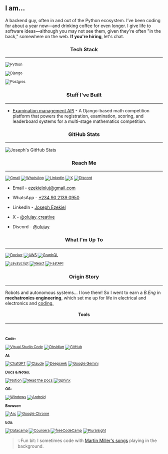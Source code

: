 ## I am...

A backend guy, often in and out of the Python ecosystem. I’ve been coding for about a year now—and drinking coffee for even longer. I give life to software ideas—although you may not see them, given they're often "in the back," somewhere on the web. **If you're hiring**, let's chat.

### <center>Tech Stack</center>

---

<sub>

![Python](https://img.shields.io/badge/Python-3776AB?logo=python&logoColor=fff)

![Django](https://img.shields.io/badge/Django-%23092E20.svg?logo=django&logoColor=white) 

![Postgres](https://img.shields.io/badge/Postgres-%23316192.svg?logo=postgresql&logoColor=white)



</sub>

### <center>Stuff I've Built</center>

---

- [Examination management API](https://github.com/joseph-ezekiel/vmlc_api) - A Django-based math competition platform that powers the registration,
examination, scoring, and leaderboard systems for a multi-stage
mathematics competition.

### <center>GitHub Stats</center>

---

![Joseph's GitHub Stats](https://github-readme-stats.vercel.app/api?username=joseph-ezekiel&show_icons=true&theme=dark)


### <center>Reach Me</center>

---

<sub>

 [![Gmail](https://img.shields.io/badge/Gmail-D14836?logo=gmail&logoColor=white)](ezekieloluj@gmail.com) [![WhatsApp](https://img.shields.io/badge/WhatsApp-25D366?logo=whatsapp&logoColor=white)](https://wa.me/qr/O65P4ANF2TQ7E1) [![LinkedIn](https://custom-icon-badges.demolab.com/badge/LinkedIn-0A66C2?logo=linkedin-white&logoColor=fff)](https://www.linkedin.com/in/joseph-ezekiel-profile/) [![X](https://img.shields.io/badge/X-%23000000.svg?logo=X&logoColor=white)](https://x.com/olujay_creative) 
[![Discord](https://img.shields.io/badge/Discord-%235865F2.svg?&logo=discord&logoColor=white)](https://discord.com/users/931582976272236564)

</sub>

- Email - ezekieloluj@gmail.com

- WhatsApp - [+234 90 2139 0950](https://wa.me/qr/O65P4ANF2TQ7E1)

- LinkedIn - [Joseph Ezekiel](https://www.linkedin.com/in/joseph-ezekiel-profile/) 

- X - [@olujay_creative](https://x.com/olujay_creative)

- Discord - [@olujay](https://discord.com/users/931582976272236564)

### <center>What I'm Up To<center>

---

<sub>

[![Docker](https://img.shields.io/badge/Docker-2496ED?logo=docker&logoColor=fff)](#) [![AWS](https://custom-icon-badges.demolab.com/badge/AWS-%23FF9900.svg?logo=aws&logoColor=white)](#) [![GraphQL](https://img.shields.io/badge/GraphQL-E10098?logo=graphql&logoColor=fff)](#)

[![JavaScript](https://img.shields.io/badge/JavaScript-F7DF1E?logo=javascript&logoColor=000)](#) [![React](https://img.shields.io/badge/React-%2320232a.svg?logo=react&logoColor=%2361DAFB)](#) [![FastAPI](https://img.shields.io/badge/FastAPI-009485.svg?logo=fastapi&logoColor=white)](#) 

</sub>

### <center>**Origin Story**</center>

---

Robots and autonomous systems... I love them! So I went to earn a *B.Eng* in **mechatronics engineering**, which set me up for life in electrical and electronics and <u>coding.</u>


#### <center>Tools</center>

---

<br>

<sub>

**Code:**

[![Visual Studio Code](https://custom-icon-badges.demolab.com/badge/Visual%20Studio%20Code-0078d7.svg?logo=vsc&logoColor=white)](#) [![Obsidian](https://img.shields.io/badge/Obsidian-%23483699.svg?&logo=obsidian&logoColor=white)](#) [![GitHub](https://img.shields.io/badge/GitHub-%23121011.svg?logo=github&logoColor=white)](#)


**AI:**

[![ChatGPT](https://img.shields.io/badge/ChatGPT-74aa9c?logo=openai&logoColor=white)](#) [![Claude](https://img.shields.io/badge/Claude-D97757?logo=claude&logoColor=fff)](#) [![Deepseek](https://custom-icon-badges.demolab.com/badge/Deepseek-4D6BFF?logo=deepseek&logoColor=fff)](#) [![Google Gemini](https://img.shields.io/badge/Google%20Gemini-886FBF?logo=googlegemini&logoColor=fff)](#)

**Docs & Notes:**

[![Notion](https://img.shields.io/badge/Notion-fff?logo=notion&logoColor=000)](#) [![Read the Docs](https://img.shields.io/badge/Readthedocs-%23000000.svg?logo=readthedocs&logoColor=fff)](#) [![Sphinx](https://img.shields.io/badge/Sphinx-3C3B39?logo=sphinx&logoColor=fff)](#)

**OS:**

[![Windows](https://custom-icon-badges.demolab.com/badge/Windows-0078D6?logo=windows11&logoColor=white)](#) [![Android](https://img.shields.io/badge/Android-3DDC84?logo=android&logoColor=white)](#)

**Browser:**

[![Arc](https://img.shields.io/badge/Arc-092230?logo=arc&logoColor=fff)](#) [![Google Chrome](https://img.shields.io/badge/Google%20Chrome-4285F4?logo=GoogleChrome&logoColor=white)](#)


**Edu:**

[![Datacamp](https://img.shields.io/badge/Datacamp-05192D?&logo=datacamp&logoColor=03E860)](#) [![Coursera](https://img.shields.io/badge/Coursera-0056D2?logo=coursera&logoColor=fff)](#) [![freeCodeCamp](https://img.shields.io/badge/freeCodeCamp-0A0A23?logo=freecodecamp&logoColor=fff)](#) [![Pluralsight](https://img.shields.io/badge/Pluralsight-F15B2A?logo=pluralsight&logoColor=fff)](#)

</sub>

> 💡Fun bit: I sometimes code with [Martin Miller's songs](https://www.youtube.com/watch?v=4LHCDU4NFr0&si=t_hvw-DTVyZiRU-J) playing in the background. 
